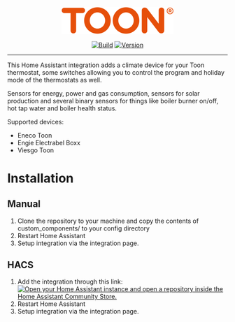 <div align="center">
  <img src="https://raw.githubusercontent.com/opslag/toon/master/.github/logo.png" title="Logo" style="max-width:100%;" width="256" />
</div>
<div align="center">
  
  [![Build](https://github.com/opslag/toon/actions/workflows/build.yml/badge.svg)](https://github.com/opslag/toon)
  [![Version](https://img.shields.io/github/v/tag/opslag/toon?label=version&sort=semver&color=066da5)](https://github.com/opslag/toon)

</div>
<hr />

This Home Assistant integration adds a climate device for your Toon thermostat, some switches allowing you to control the program and holiday mode of the thermostats as well.

Sensors for energy, power and gas consumption, sensors for solar production and several binary sensors for things like boiler burner on/off, hot tap water and boiler health status.

Supported devices:

  - Eneco Toon
  - Engie Electrabel Boxx
  - Viesgo Toon

# Installation

## Manual

1. Clone the repository to your machine and copy the contents of custom_components/ to your config directory
2. Restart Home Assistant
3. Setup integration via the integration page.

## HACS

1. Add the integration through this link:
   [![Open your Home Assistant instance and open a repository inside the Home Assistant Community Store.](https://my.home-assistant.io/badges/hacs_repository.svg)](https://my.home-assistant.io/redirect/hacs_repository/?owner=opslag&repository=toon&category=integration)
2. Restart Home Assistant
3. Setup integration via the integration page.
